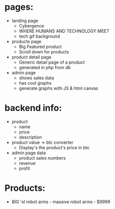 # pages:
- landing page
  * Cybergence
  * WHERE HUMANS AND TECHNOLOGY MEET
  * tech gif background
- products page
  * Big Featured product
  * Scroll down for products
- product detail page
  * Generic detail page of a product
  * generated in php from db
- admin page
  * shows sales data
  * has cool graphs
  * generate graphs with JS & html canvas
  

# backend info:
- product
  * name
  * price
  * description
- product value -> btc converter
  * Display's the product's price in btc
- admin page data
  * product sales numbers
  * revenue
  * profit
 


# Products:
  - BIG 'ol robot arms - massive robot arms - $9999

